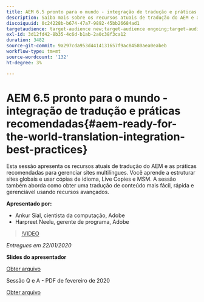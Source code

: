 ```yaml
---
title: AEM 6.5 pronto para o mundo - integração de tradução e práticas recomendadas
description: Saiba mais sobre os recursos atuais de tradução do AEM e as práticas recomendadas para gerenciar sites multilíngues. Saiba como estruturar sites globais, usar cópias de idioma, Live Copies e MSM. Obtenha uma tradução de conteúdo mais fácil, rápida e gerenciável usando recursos avançados.
discoiquuid: 0c24228b-b674-47a7-9892-45bb26684ad1
targetaudience: target-audience new;target-audience ongoing;target-audience upgrader
exl-id: 3d12fd42-8b35-4c6d-b1ab-2a0c38f3ca12
duration: 3482
source-git-commit: 9a297cda953d4414131657f9ac84580aea0eabeb
workflow-type: tm+mt
source-wordcount: '132'
ht-degree: 3%

---
```


# AEM 6.5 pronto para o mundo - integração de tradução e práticas recomendadas{#aem-ready-for-the-world-translation-integration-best-practices}

Esta sessão apresenta os recursos atuais de tradução do AEM e as práticas recomendadas para gerenciar sites multilíngues. Você aprende a estruturar sites globais e usar cópias de idioma, Live Copies e MSM. A sessão também aborda como obter uma tradução de conteúdo mais fácil, rápida e gerenciável usando recursos avançados.

**Apresentado por:**

* Ankur Sial, cientista da computação, Adobe
* Harpreet Neelu, gerente de programa, Adobe

>[!VIDEO](https://video.tv.adobe.com/v/31153?quality=9)

*Entregues em 22/01/2020*

**Slides do apresentador**

[Obter arquivo](assets/gems-2020-translations.pdf)

Sessão Q e A - PDF de fevereiro de 2020

[Obter arquivo](assets/aem-gems-translationqnafeb2020.pdf)
